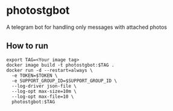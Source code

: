 # photostgbot
A telegram bot for handling only messages with attached photos

## How to run
```shell
export TAG=<Your image tag>
docker image build -t photostgbot:$TAG .
docker run -d --restart=always \
  -e TOKEN=$TOKEN \
  -e SUPPORT_GROUP_ID=$SUPPORT_GROUP_ID \
  --log-driver json-file \
  --log-opt max-size=10m \
  --log-opt max-file=10 \
  photostgbot:$TAG
```
